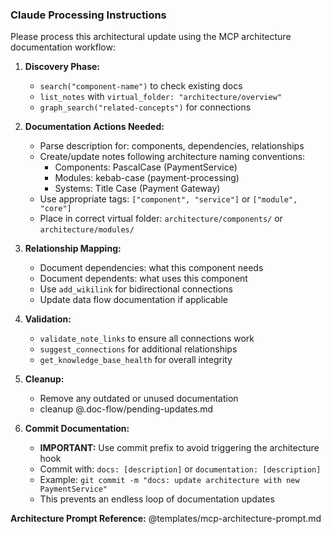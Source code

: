 ### Claude Processing Instructions

Please process this architectural update using the MCP architecture documentation workflow:

1. **Discovery Phase:**
   - `search("component-name")` to check existing docs
   - `list_notes` with `virtual_folder: "architecture/overview"`
   - `graph_search("related-concepts")` for connections

2. **Documentation Actions Needed:**
   - Parse description for: components, dependencies, relationships
   - Create/update notes following architecture naming conventions:
     * Components: PascalCase (PaymentService)
     * Modules: kebab-case (payment-processing)  
     * Systems: Title Case (Payment Gateway)
   - Use appropriate tags: `["component", "service"]` or `["module", "core"]`
   - Place in correct virtual folder: `architecture/components/` or `architecture/modules/`

3. **Relationship Mapping:**
   - Document dependencies: what this component needs
   - Document dependents: what uses this component
   - Use `add_wikilink` for bidirectional connections
   - Update data flow documentation if applicable

4. **Validation:**
   - `validate_note_links` to ensure all connections work
   - `suggest_connections` for additional relationships
   - `get_knowledge_base_health` for overall integrity

5. **Cleanup:**
   - Remove any outdated or unused documentation 
   - cleanup @.doc-flow/pending-updates.md

6. **Commit Documentation:**
   - **IMPORTANT:** Use commit prefix to avoid triggering the architecture hook
   - Commit with: `docs: [description]` or `documentation: [description]`
   - Example: `git commit -m "docs: update architecture with new PaymentService"`
   - This prevents an endless loop of documentation updates

**Architecture Prompt Reference:** @templates/mcp-architecture-prompt.md